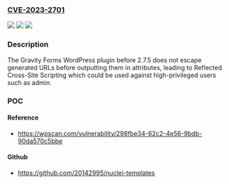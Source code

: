 ### [CVE-2023-2701](https://cve.mitre.org/cgi-bin/cvename.cgi?name=CVE-2023-2701)
![](https://img.shields.io/static/v1?label=Product&message=gravityforms&color=blue)
![](https://img.shields.io/static/v1?label=Version&message=0%3C%202.7.5%20&color=brighgreen)
![](https://img.shields.io/static/v1?label=Vulnerability&message=CWE-79%20Cross-Site%20Scripting%20(XSS)&color=brighgreen)

### Description

The Gravity Forms WordPress plugin before 2.7.5 does not escape generated URLs before outputting them in attributes, leading to Reflected Cross-Site Scripting which could be used against high-privileged users such as admin.

### POC

#### Reference
- https://wpscan.com/vulnerability/298fbe34-62c2-4e56-9bdb-90da570c5bbe

#### Github
- https://github.com/20142995/nuclei-templates

